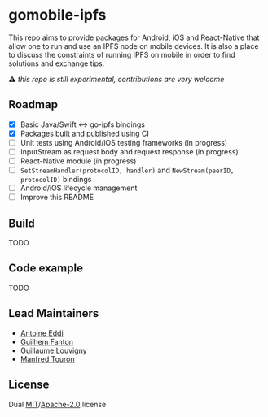 # gomobile-ipfs

This repo aims to provide packages for Android, iOS and React-Native that
allow one to run and use an IPFS node on mobile devices. It is also a place
to discuss the constraints of running IPFS on mobile in order to find
solutions and exchange tips.

:warning: _this repo is still experimental, contributions are very welcome_

## Roadmap

- [x] Basic Java/Swift <-> go-ipfs bindings
- [x] Packages built and published using CI
- [ ] Unit tests using Android/iOS testing frameworks (in progress)
- [ ] InputStream as request body and request response (in progress)
- [ ] React-Native module (in progress)
- [ ] `SetStreamHandler(protocolID, handler)` and
`NewStream(peerID, protocolID)` bindings
- [ ] Android/iOS lifecycle management
- [ ] Improve this README

## Build

TODO

## Code example

TODO

## Lead Maintainers

* [Antoine Eddi](https://github.com/aeddi)
* [Guilhem Fanton](https://github.com/gfanton)
* [Guillaume Louvigny](https://github.com/glouvigny)
* [Manfred Touron](https://github.com/moul)

## License

Dual [MIT](./LICENSE-MIT)/[Apache-2.0](./LICENSE-APACHE) license
